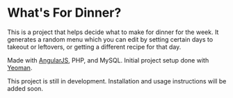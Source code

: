 # What's For Dinner?

This is a project that helps decide what to make for dinner for the week. 
It generates a random menu which you can edit by setting certain days to takeout or leftovers, or getting a different recipe for that day.

Made with [AngularJS](http://angularjs.org/), PHP, and MySQL.
Initial project setup done with [Yeoman](http://yeoman.io/).


This project is still in development. Installation and usage instructions will be added soon.
